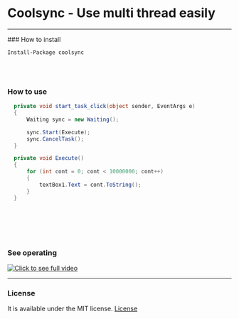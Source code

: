# Coolsync - Use multi thread easily 
<hr/>
### How to install

```
Install-Package coolsync
```

<br/>
<br/>

### How to use

``` C#
  private void start_task_click(object sender, EventArgs e)
  {
      Waiting sync = new Waiting();

      sync.Start(Execute);
      sync.CancelTask();
  }

  private void Execute()
  {
      for (int cont = 0; cont < 10000000; cont++)
      {
          textBox1.Text = cont.ToString();
      }
  }
```
<br/>
<br/>
<br/>
<br/>

### See operating

[![Click to see full video](https://i.imgsafe.org/c230969476.gif)](https://youtu.be/eGHWdPPsD4E)

<hr>

### License

It is available under the MIT license.
[License](https://opensource.org/licenses/mit-license.php)
